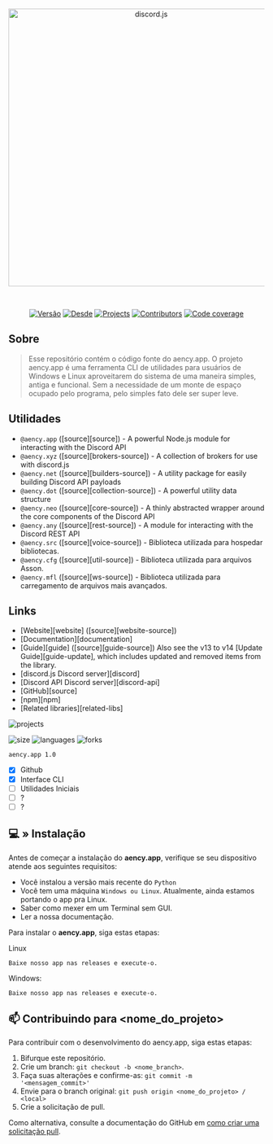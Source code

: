 <div align="center">
	<br />
	<p>
		<a href="https://github.com/aencyco/aencyapp/"><img src="https://www.aency.xyz/cdn/img/aency_banner_rc.png" width="546" alt="discord.js" /></a>
	</p>
	<br />
	<p>
		<a href="https://github.com/aencyco/aencyapp/"><img src="https://img.shields.io/badge/Versão-5-red?labelColor=gray&style=plastic&logoWidth=0" alt="Versão"/></a>
		<a href="https://github.com/aencyco/aencyapp/"><img src="https://img.shields.io/badge/Desde-2022-orange?labelColor=gray&style=plastic&logoWidth=0" alt="Desde" /></a>
		<a href="https://github.com/aencyco/aencyapp/"><img src="https://img.shields.io/badge/Projects-9-florest?labelColor=gray&style=plastic&logoWidth=0" alt="Projects"/></a>
		<a href="https://github.com/discordjs/discord.js/actions"><img src="https://img.shields.io/badge/Contributors-3-aqua?labelColor=gray&style=plastic&logoWidth=0" alt="Contributors" /></a>
		<a href="https://codecov.io/gh/discordjs/discord.js" ><img src="https://codecov.io/gh/discordjs/discord.js/branch/main/graph/badge.svg?precision=2" alt="Code coverage" /></a>
	</p>
</div>

## Sobre

> Esse repositório contém o código fonte do aency.app. O projeto aency.app é uma ferramenta CLI de utilidades para usuários de Windows e Linux aproveitarem do sistema de uma maneira simples, antiga e funcional. Sem a necessidade de um monte de espaço ocupado pelo programa, pelo simples fato dele ser super leve.

## Utilidades
- `@aency.app` ([source][source]) - A powerful Node.js module for interacting with the Discord API
- `@aency.xyz` ([source][brokers-source]) - A collection of brokers for use with discord.js
- `@aency.net` ([source][builders-source]) - A utility package for easily building Discord API payloads
- `@aency.dot` ([source][collection-source]) - A powerful utility data structure
- `@aency.neo` ([source][core-source]) - A thinly abstracted wrapper around the core components of the Discord API
- `@aency.any` ([source][rest-source]) - A module for interacting with the Discord REST API
- `@aency.src` ([source][voice-source]) - Biblioteca utilizada para hospedar bibliotecas.
- `@aency.cfg` ([source][util-source]) - Biblioteca utilizada para arquivos Asson.
- `@aency.mfl` ([source][ws-source]) - Biblioteca utilizada para carregamento de arquivos mais avançados.

## Links
- [Website][website] ([source][website-source])
- [Documentation][documentation]
- [Guide][guide] ([source][guide-source])
  Also see the v13 to v14 [Update Guide][guide-update], which includes updated and removed items from the library.
- [discord.js Discord server][discord]
- [Discord API Discord server][discord-api]
- [GitHub][source]
- [npm][npm]
- [Related libraries][related-libs]


![projects](https://img.shields.io/badge/projects-5-red?labelColor=gray&style=plastic&logoWidth=0)

![size](https://img.shields.io/github/repo-size/aencyco/aencyapp?size&?style=plastic) ![languages](https://img.shields.io/github/languages/count/aencyco/aencyapp?style=plastic) ![forks](https://img.shields.io/github/forks/aencyco/aencyapp?style=plastic)

`aency.app 1.0`
- [x] Github
- [x] Interface CLI
- [ ] Utilidades Iniciais
- [ ] ?
- [ ] ?

## 💻 » Instalação

Antes de começar a instalação do **aency.app**, verifique se seu dispositivo atende aos seguintes requisitos:

- Você instalou a versão mais recente do `Python`
- Você tem uma máquina `Windows ou Linux`. Atualmente, ainda estamos portando o app pra Linux.
- Saber como mexer em um Terminal sem GUI.
- Ler a nossa documentação.

Para instalar o **aency.app**, siga estas etapas:

Linux

```
Baixe nosso app nas releases e execute-o.
```

Windows:

```
Baixe nosso app nas releases e execute-o.
```

## 📫 Contribuindo para <nome_do_projeto>

Para contribuir com o desenvolvimento do aency.app, siga estas etapas:

1. Bifurque este repositório.
2. Crie um branch: `git checkout -b <nome_branch>`.
3. Faça suas alterações e confirme-as: `git commit -m '<mensagem_commit>'`
4. Envie para o branch original: `git push origin <nome_do_projeto> / <local>`
5. Crie a solicitação de pull.

Como alternativa, consulte a documentação do GitHub em [como criar uma solicitação pull](https://help.github.com/en/github/collaborating-with-issues-and-pull-requests/creating-a-pull-request).
